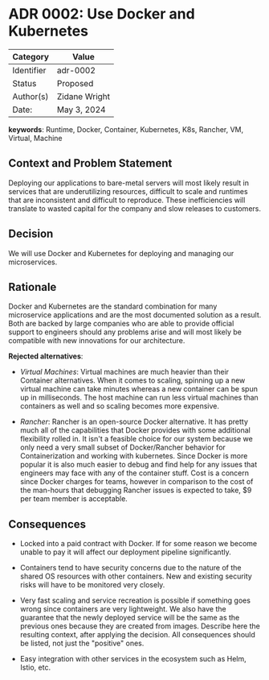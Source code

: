 # ADR 0002: Use Docker and Kubernetes 

|Category    | Value    |
|------------|----------|
| Identifier | adr-0002 |
| Status     | Proposed | 
| Author(s)  | Zidane Wright |
| Date:      | May 3, 2024 |

**keywords**: Runtime, Docker, Container, Kubernetes, K8s, Rancher, VM, Virtual, Machine

## Context and Problem Statement
Deploying our applications to bare-metal servers will most likely result in services that are underutilizing 
resources, difficult to scale and runtimes that are inconsistent and difficult to reproduce. These inefficiencies 
will translate to wasted capital for the company and slow releases to customers. 

## Decision 
We will use Docker and Kubernetes for deploying and managing our microservices.

## Rationale 
Docker and Kubernetes are the standard combination for many microservice applications and are the most 
documented solution as a result. Both are backed by large companies who are able to provide official support 
to engineers should any problems arise and will most likely be compatible with new innovations for our 
architecture.

**Rejected alternatives**:
- _Virtual Machines_: Virtual machines are much heavier than their Container alternatives. When it comes to 
scaling, spinning up a new virtual machine can take minutes whereas a new container can be spun up in milliseconds.
The host machine can run less virtual machines than containers as well and so scaling becomes more expensive.

- _Rancher_: Rancher is an open-source Docker alternative. It has pretty much all of the capabilities 
that Docker provides with some additional flexibility rolled in. It isn't a feasible choice for our system 
because we only need a very small subset of Docker/Rancher behavior for Containerization and working with 
kubernetes. Since Docker is more popular it is also much easier to debug and find help for any issues that 
engineers may face with any of the container stuff. Cost is a concern since Docker charges for teams, 
however in comparison to the cost of the man-hours that debugging Rancher issues is expected to take, $9 
per team member is acceptable.


## Consequences
- Locked into a paid contract with Docker. If for some reason we become unable to pay it will affect 
our deployment pipeline significantly. 

- Containers tend to have security concerns due to the nature of the shared OS resources with other 
containers. New and existing security risks will have to be monitored very closely.

- Very fast scaling and service recreation is possible if something goes wrong since containers are 
very lightweight. We also have the guarantee that the newly deployed service will be the same as the 
previous ones because they are created from images.
Describe here the resulting context, after applying the decision. All consequences should be listed, not just the "positive" ones. 

- Easy integration with other services in the ecosystem such as Helm, Istio, etc.

